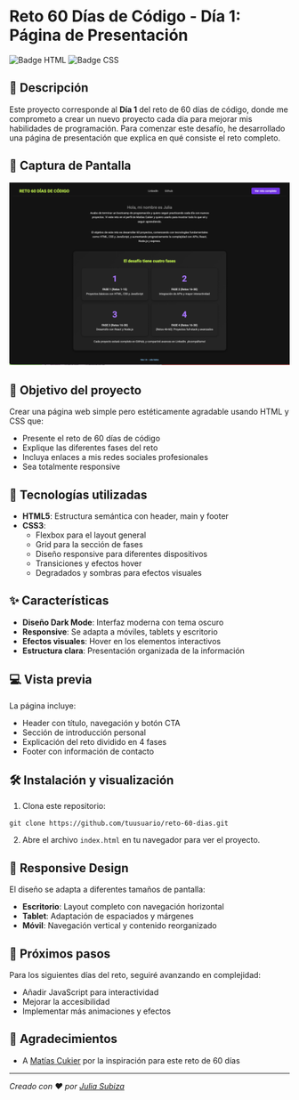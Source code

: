 # Reto 60 Días de Código - Día 1: Página de Presentación

![Badge HTML](https://img.shields.io/badge/HTML5-E34F26?style=for-the-badge&logo=html5&logoColor=white)
![Badge CSS](https://img.shields.io/badge/CSS3-1572B6?style=for-the-badge&logo=css3&logoColor=white)

## 📝 Descripción

Este proyecto corresponde al **Día 1** del reto de 60 días de código, donde me comprometo a crear un nuevo proyecto cada día para mejorar mis habilidades de programación. Para comenzar este desafío, he desarrollado una página de presentación que explica en qué consiste el reto completo.

## 📸 Captura de Pantalla

![App Screenshot](/fotos%20proyectos/1.png)

## 🎯 Objetivo del proyecto

Crear una página web simple pero estéticamente agradable usando HTML y CSS que:
- Presente el reto de 60 días de código
- Explique las diferentes fases del reto
- Incluya enlaces a mis redes sociales profesionales
- Sea totalmente responsive

## 🚀 Tecnologías utilizadas

- **HTML5**: Estructura semántica con header, main y footer
- **CSS3**: 
  - Flexbox para el layout general
  - Grid para la sección de fases
  - Diseño responsive para diferentes dispositivos
  - Transiciones y efectos hover
  - Degradados y sombras para efectos visuales

## ✨ Características

- **Diseño Dark Mode**: Interfaz moderna con tema oscuro
- **Responsive**: Se adapta a móviles, tablets y escritorio
- **Efectos visuales**: Hover en los elementos interactivos
- **Estructura clara**: Presentación organizada de la información

## 💻 Vista previa

La página incluye:
- Header con título, navegación y botón CTA
- Sección de introducción personal
- Explicación del reto dividido en 4 fases
- Footer con información de contacto

## 🛠️ Instalación y visualización

1. Clona este repositorio:
```
git clone https://github.com/tuusuario/reto-60-dias.git
```

2. Abre el archivo `index.html` en tu navegador para ver el proyecto.

## 📱 Responsive Design

El diseño se adapta a diferentes tamaños de pantalla:
- **Escritorio**: Layout completo con navegación horizontal
- **Tablet**: Adaptación de espaciados y márgenes
- **Móvil**: Navegación vertical y contenido reorganizado

## 🌱 Próximos pasos

Para los siguientes días del reto, seguiré avanzando en complejidad:
- Añadir JavaScript para interactividad
- Mejorar la accesibilidad
- Implementar más animaciones y efectos

## 👏 Agradecimientos

- A [Matías Cukier](https://github.com/matiascukier) por la inspiración para este reto de 60 días

---

_Creado con ❤️ por [Julia Subiza](https://github.com/Julia-SP)_